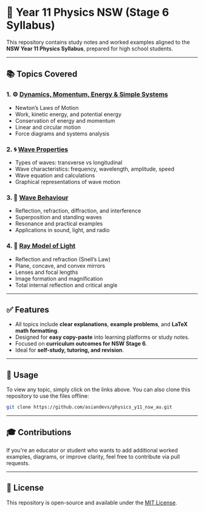 # 🧪 Year 11 Physics NSW (Stage 6 Syllabus)

This repository contains study notes and worked examples aligned to the **NSW Year 11 Physics Syllabus**, prepared for high school students. 

---

## 📚 Topics Covered

### 1. ⚙️ [Dynamics, Momentum, Energy & Simple Systems](https://github.com/asiandevs/physics_y11_nsw_au/blob/main/Dynamics_momentum%2C%20energy%20and%20simple%20systems.md)
- Newton’s Laws of Motion
- Work, kinetic energy, and potential energy
- Conservation of energy and momentum
- Linear and circular motion
- Force diagrams and systems analysis

### 2. 🌀 [Wave Properties](https://github.com/asiandevs/physics_y11_nsw_au/blob/main/Wave_properties.md)
- Types of waves: transverse vs longitudinal
- Wave characteristics: frequency, wavelength, amplitude, speed
- Wave equation and calculations
- Graphical representations of wave motion

### 3. 🌊 [Wave Behaviour](https://github.com/asiandevs/physics_y11_nsw_au/blob/main/Wave_behaviour.md)
- Reflection, refraction, diffraction, and interference
- Superposition and standing waves
- Resonance and practical examples
- Applications in sound, light, and radio

### 4. 🔦 [Ray Model of Light](https://github.com/asiandevs/physics_y11_nsw_au/blob/main/Ray_model_of_light.md)
- Reflection and refraction (Snell’s Law)
- Plane, concave, and convex mirrors
- Lenses and focal lengths
- Image formation and magnification
- Total internal reflection and critical angle

---

## ✅ Features

- All topics include **clear explanations**, **example problems**, and **LaTeX math formatting**.
- Designed for **easy copy-paste** into learning platforms or study notes.
- Focused on **curriculum outcomes for NSW Stage 6**.
- Ideal for **self-study, tutoring, and revision**.

---

## 📌 Usage

To view any topic, simply click on the links above. You can also clone this repository to use the files offline:

```bash
git clone https://github.com/asiandevs/physics_y11_nsw_au.git
````

---

## 🎓 Contributions

If you're an educator or student who wants to add additional worked examples, diagrams, or improve clarity, feel free to contribute via pull requests.

---

## 📄 License

This repository is open-source and available under the [MIT License](LICENSE).



